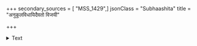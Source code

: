 +++
secondary_sources = [ "MSS_1429",]
jsonClass = "Subhaashita"
title = "अनुकूलविधायिदैवतो विजयी"

+++

<details><summary>Text</summary>

अनुकूलविधायिदैवतो विजयी स्यान् ननु कीदृशो नृपः।  
विरहिण्यपि जानकी वने निवसन्ती मुदमादधौ कुतः॥
</details>
